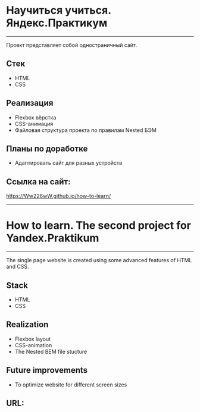 # Научиться учиться. Яндекс.Практикум
---

Проект представляет собой одностраничный сайт.

## Стек
* HTML
* CSS

## Реализация
* Flexbox вёрстка
* CSS-анимация
* Файловая структура проекта по правилам Nested БЭМ

## Планы по доработке
* Адаптировать сайт для разных устройств

## Ссылка на сайт:
https://Ww228wW.github.io/how-to-learn/

---

# How to learn. The second project for Yandex.Praktikum
---

The single page website is created using some advanced features of HTML and CSS.

## Stack
* HTML
* CSS

## Realization
* Flexbox layout
* CSS-animation
* The Nested BEM file stucture

## Future improvements
* To optimize website for different screen sizes

## URL:
